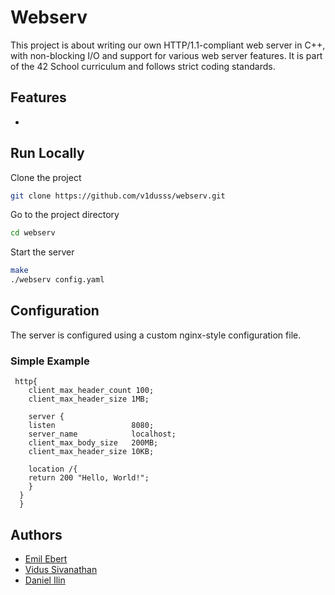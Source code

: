 

# Webserv


This project is about writing our own HTTP/1.1-compliant web server in C++, with non-blocking I/O and support for various web server features. It is part of the 42 School curriculum and follows strict coding standards.

## Features

- 


## Run Locally

Clone the project

```bash
git clone https://github.com/v1dusss/webserv.git
```

Go to the project directory

```bash
cd webserv
```

Start the server

```bash
make
./webserv config.yaml
```

## Configuration

The server is configured using a custom nginx-style configuration file.

### Simple Example

```nginx
 http{
    client_max_header_count 100;
    client_max_header_size 1MB;

    server {
    listen                 8080;
    server_name            localhost;
    client_max_body_size   200MB;
    client_max_header_size 10KB;
    
    location /{
    return 200 "Hello, World!";
    }
  }
  }
```

## Authors

- [Emil Ebert](https://github.com/Peu77)
- [Vidus Sivanathan](https://github.com/v1dusss)
- [Daniel Ilin](https://github.com/ilindaniel)
